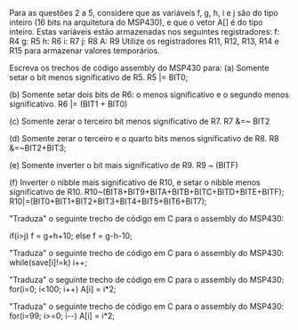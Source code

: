 Para as questões 2 a 5, considere que as variáveis f, g, h, i e j são do tipo inteiro (16 bits na arquitetura do MSP430), e que o vetor A[] é do tipo inteiro. Estas variáveis estão armazenadas nos seguintes registradores: f: R4 g: R5 h: R6 i: R7 j: R8 A: R9 Utilize os registradores R11, R12, R13, R14 e R15 para armazenar valores temporários.

Escreva os trechos de código assembly do MSP430 para: 
(a) Somente setar o bit menos significativo de R5. 
 R5 |= BIT0;
 
(b) Somente setar dois bits de R6: o menos significativo e o segundo menos significativo. 
R6 |= (BIT1 + BIT0)

(c) Somente zerar o terceiro bit menos significativo de R7. 
R7 &=~ BIT2

(d) Somente zerar o terceiro e o quarto bits menos significativo de R8. 
R8 &=~BIT2+BIT3;

(e) Somente inverter o bit mais significativo de R9. 
R9 ~ (BITF)

(f) Inverter o nibble mais significativo de R10, e setar o nibble menos significativo de R10.
 R10~(BIT8+BIT9+BITA+BITB+BITC+BITD+BITE+BITF);
  R10|=(BIT0+BIT1+BIT2+BIT3+BIT4+BIT5+BIT6+BIT7);


"Traduza" o seguinte trecho de código em C para o assembly do MSP430:

if(i>j) f = g+h+10;
else f = g-h-10;



"Traduza" o seguinte trecho de código em C para o assembly do MSP430:
while(save[i]!=k) i++;

"Traduza" o seguinte trecho de código em C para o assembly do MSP430:
for(i=0; i<100; i++) A[i] = i*2;

"Traduza" o seguinte trecho de código em C para o assembly do MSP430:
for(i=99; i>=0; i--) A[i] = i*2;


